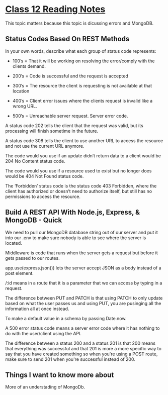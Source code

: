 # [Class 12 Reading Notes](https://github.com/snur206/reading-notes/blob/main/301/class12notes.md)

This topic matters because this topic is dicussing errors and MongoDB.

## Status Codes Based On REST Methods

In your own words, describe what each group of status code represents:

- 100’s = That it will be working on resolving the error/comply with the clients demand.

- 200’s = Code is successful and the request is accepted

- 300’s = The resource the client is requesting is not available at that location

- 400’s = Client error issues where the clients request is invalid like a wrong URL.

- 500’s = Unreachable server request. Server error code.

A status code 202 tells the client that the request was valid, but its processing will finish sometime in the future.

A status code 308 tells the client to use another URL to access the resource and not use the current URL anymore. 

The code would you use if an update didn’t return data to a client would be 204 No Content status code.

The code would you use if a resource used to exist but no longer does would be 404 Not Found status code.

 The ‘Forbidden’ status code is the status code 403 Forbidden, where the client has authorized or doesn’t need to authorize itself, but still has no permissions to access the resource.

## Build A REST API With Node.js, Express, & MongoDB - Quick

We need to pull our MongoDB database string out of our server and put it into our .env to make sure nobody is able to see where the server is located.

Middleware is code that runs when the server gets a request but before it gets passed to our routes.

app.use(express.json()) lets the server accept JSON as a body instead of a post element.

/:id means in a route that it is a parameter that we can access by typing in a request. 

The difference between PUT and PATCH is that using PATCH to only update based on what the user passes us and using PUT, you are pusinging all the information all at once instead.

To make a default value in a schema by passing Date.now.

A 500 error status code means a server error code where it has nothing to do with the user/client using the API.

The difference between a status 200 and a status 201 is that 200 means that everything was successful and that 201 is more a more specific way to say that you have created something so when you're using a POST route, make sure to send 201 when you're successful instead of 200.

## Things I want to know more about

More of an understading of MongoDb.
